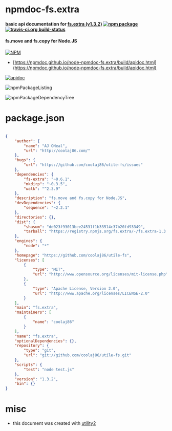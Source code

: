 # npmdoc-fs.extra

#### basic api documentation for  [fs.extra (v1.3.2)](https://github.com/coolaj86/utile-fs)  [![npm package](https://img.shields.io/npm/v/npmdoc-fs.extra.svg?style=flat-square)](https://www.npmjs.org/package/npmdoc-fs.extra) [![travis-ci.org build-status](https://api.travis-ci.org/npmdoc/node-npmdoc-fs.extra.svg)](https://travis-ci.org/npmdoc/node-npmdoc-fs.extra)

#### fs.move and fs.copy for Node.JS

[![NPM](https://nodei.co/npm/fs.extra.png?downloads=true&downloadRank=true&stars=true)](https://www.npmjs.com/package/fs.extra)

- [https://npmdoc.github.io/node-npmdoc-fs.extra/build/apidoc.html](https://npmdoc.github.io/node-npmdoc-fs.extra/build/apidoc.html)

[![apidoc](https://npmdoc.github.io/node-npmdoc-fs.extra/build/screenCapture.buildCi.browser.%252Ftmp%252Fbuild%252Fapidoc.html.png)](https://npmdoc.github.io/node-npmdoc-fs.extra/build/apidoc.html)

![npmPackageListing](https://npmdoc.github.io/node-npmdoc-fs.extra/build/screenCapture.npmPackageListing.svg)

![npmPackageDependencyTree](https://npmdoc.github.io/node-npmdoc-fs.extra/build/screenCapture.npmPackageDependencyTree.svg)



# package.json

```json

{
    "author": {
        "name": "AJ ONeal",
        "url": "http://coolaj86.com/"
    },
    "bugs": {
        "url": "https://github.com/coolaj86/utile-fs/issues"
    },
    "dependencies": {
        "fs-extra": "~0.6.1",
        "mkdirp": "~0.3.5",
        "walk": "^2.3.9"
    },
    "description": "fs.move and fs.copy for Node.JS",
    "devDependencies": {
        "sequence": "~2.2.1"
    },
    "directories": {},
    "dist": {
        "shasum": "dd023f93013bee24531f1b33514c37b20fd93349",
        "tarball": "https://registry.npmjs.org/fs.extra/-/fs.extra-1.3.2.tgz"
    },
    "engines": {
        "node": "*"
    },
    "homepage": "https://github.com/coolaj86/utile-fs",
    "licenses": [
        {
            "type": "MIT",
            "url": "http://www.opensource.org/licenses/mit-license.php"
        },
        {
            "type": "Apache License, Version 2.0",
            "url": "http://www.apache.org/licenses/LICENSE-2.0"
        }
    ],
    "main": "fs.extra",
    "maintainers": [
        {
            "name": "coolaj86"
        }
    ],
    "name": "fs.extra",
    "optionalDependencies": {},
    "repository": {
        "type": "git",
        "url": "git://github.com/coolaj86/utile-fs.git"
    },
    "scripts": {
        "test": "node test.js"
    },
    "version": "1.3.2",
    "bin": {}
}
```



# misc
- this document was created with [utility2](https://github.com/kaizhu256/node-utility2)
